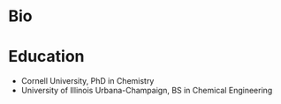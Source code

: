 # Bio

# Education
- Cornell University, PhD in Chemistry
- University of Illinois Urbana-Champaign, BS in Chemical Engineering

